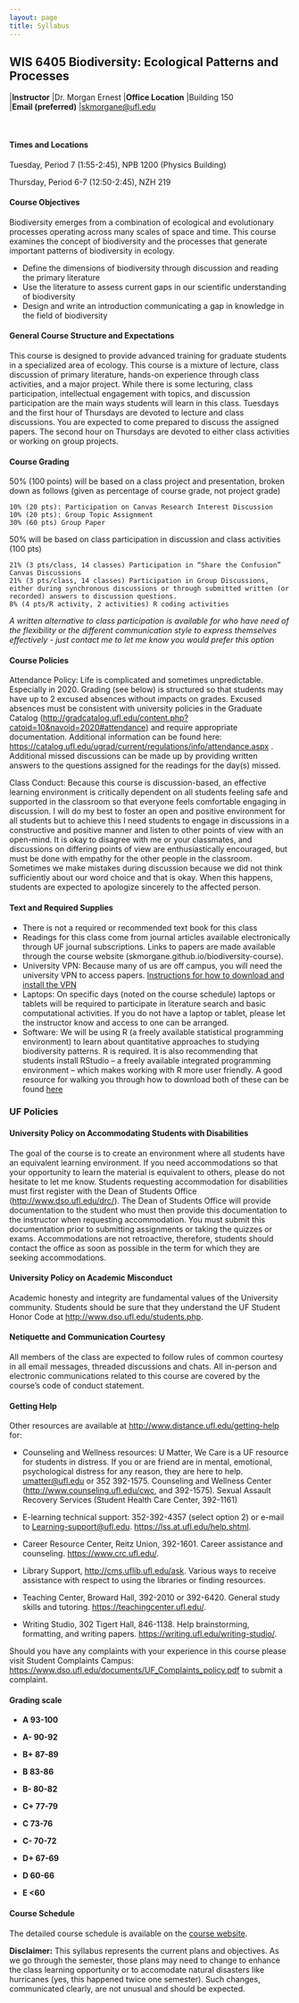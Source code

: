 ```yaml
---
layout: page
title: Syllabus
---
```


## WIS 6405 Biodiversity: Ecological Patterns and Processes

  |**Instructor**         |Dr. Morgan Ernest
  |**Office Location**    |Building 150          
  |**Email (preferred)**  |<skmorgane@ufl.edu>  
                                               
<br>
												 
#### **Times and Locations**

Tuesday, Period 7 (1:55-2:45), NPB 1200 (Physics Building)

Thursday, Period 6-7 (12:50-2:45), NZH 219

#### **Course Objectives**

Biodiversity emerges from a combination of ecological and evolutionary processes operating across many scales of space and time. This course examines the concept of biodiversity and the processes that generate important patterns of biodiversity in ecology.
*	Define the dimensions of biodiversity through discussion and reading the primary literature
*	Use the literature to assess current gaps in our scientific understanding of biodiversity
*	Design and write an introduction communicating a gap in knowledge in the field of biodiversity

#### **General Course Structure and Expectations**

This course is designed to provide advanced training for graduate students in a specialized area of ecology. This course is a mixture of lecture, class discussion of primary literature, hands-on experience through class activities, and a major project. While there is some lecturing, class participation, intellectual engagement with topics, and discussion participation are the main ways students will learn in this class. Tuesdays and the first hour of Thursdays are devoted to lecture and class discussions. You are expected to come prepared to discuss the assigned papers. The second hour on Thursdays are devoted to either class activities or working on group projects. 

#### **Course Grading**

50% (100 points) will be based on a class project and presentation, broken down as follows (given as percentage of course grade, not project grade)

    10% (20 pts): Participation on Canvas Research Interest Discussion
    10% (20 pts): Group Topic Assignment
    30% (60 pts) Group Paper

 50% will be based on class participation in discussion and class activities (100 pts)

    21% (3 pts/class, 14 classes) Participation in “Share the Confusion” Canvas Discussions
    21% (3 pts/class, 14 classes) Participation in Group Discussions, either during synchronous discussions or through submitted written (or recorded) answers to discussion questions.
    8% (4 pts/R activity, 2 activities) R coding activities

*A written alternative to class participation is available for who have need of the flexibility or the different communication style to express themselves effectively - just contact me to let me know you would prefer this option*

#### **Course Policies**

Attendance Policy: Life is complicated and sometimes unpredictable. Especially in 2020. Grading (see below) is structured so that students may have up to 2 excused absences without impacts on grades. Excused absences must be consistent with university policies in the Graduate Catalog (http://gradcatalog.ufl.edu/content.php?catoid=10&navoid=2020#attendance) and require appropriate documentation.  Additional information can be found here: https://catalog.ufl.edu/ugrad/current/regulations/info/attendance.aspx . 
Additional missed discussions can be made up by providing written answers to the questions assigned for the readings for the day(s) missed. 

Class Conduct: Because this course is discussion-based, an effective learning environment is critically dependent on all students feeling safe and supported in the classroom so that everyone feels comfortable engaging in discussion. I will do my best to foster an open and positive environment for all students but to achieve this I need students to engage in discussions in a constructive and positive manner and listen to other points of view with an open-mind. It is okay to disagree with me or your classmates, and discussions on differing points of view are enthusiastically encouraged, but must be done with empathy for the other people in the classroom.  Sometimes we make mistakes during discussion because we did not think sufficiently about our word choice and that is okay. When this happens, students are expected to apologize sincerely to the affected person.

#### **Text and Required Supplies**
* There is not a required or recommended text book for this class
* Readings for this class come from journal articles available electronically through UF journal subscriptions. Links to papers are made available through the course website (skmorgane.github.io/biodiversity-course). 
* University VPN: Because many of us are off campus, you will need the university VPN to access papers. [Instructions for how to download and install the VPN](https://it.ufl.edu/ict/documentation/network-infrastructure/vpn/anyconnect-installation--configuration-guide/)
* Laptops: On specific days (noted on the course schedule) laptops or tablets will be required to participate in literature search and basic computational activities. If you do not have a laptop or tablet, please let the instructor know and access to one can be arranged.
* Software: We will be using R (a freely available statistical programming environment) to learn about quantitative approaches to studying biodiversity patterns. R is required. It is also recommending that students install RStudio – a freely available integrated programming environment – which makes working with R more user friendly. A good resource for walking you through how to download both of these can be found [here](http://datacarpentry.org/R-ecology-lesson/)

### **UF Policies**

#### **University Policy on Accommodating Students with Disabilities**

The goal of the course is to create an environment where all students have an equivalent learning environment. If you need accommodations so that your opportunity to learn the material is equivalent to others, please do not hesitate to let me know. Students requesting accommodation for disabilities must first register with the Dean of Students Office (http://www.dso.ufl.edu/drc/). The Dean of Students Office will provide documentation to the student who must then provide this documentation to the instructor when requesting accommodation. You must submit this documentation prior to submitting assignments or taking the quizzes or exams. Accommodations are not retroactive, therefore, students should contact the office as soon as possible in the term for which they are seeking accommodations.

#### **University Policy on Academic Misconduct**

Academic honesty and integrity are fundamental values of the University community. Students should be sure that they understand the UF Student Honor Code at http://www.dso.ufl.edu/students.php.

#### **Netiquette and Communication Courtesy**

All members of the class are expected to follow rules of common courtesy in all email messages, threaded discussions and chats. All in-person and electronic communications related to this course are covered by the course’s code of conduct statement.

#### **Getting Help**

Other resources are available at
http://www.distance.ufl.edu/getting-help for:

-   Counseling and Wellness resources: U Matter, We Care is a UF resource for students in distress. If you or are friend are in mental, emotional, psychological distress for any reason, they are here to help. umatter@ufl.edu or 352 392-1575. Counseling and Wellness Center (http://www.counseling.ufl.edu/cwc, and  392-1575). Sexual Assault Recovery Services (Student Health Care Center, 392-1161)

-   E-learning technical support: 352-392-4357 (select option 2) or e-mail to Learning-support@ufl.edu. https://lss.at.ufl.edu/help.shtml.
-   Career Resource Center, Reitz Union, 392-1601.  Career assistance and counseling. https://www.crc.ufl.edu/.
-   Library Support, http://cms.uflib.ufl.edu/ask. Various ways to receive assistance with respect to using the libraries or finding resources.
- Teaching Center, Broward Hall, 392-2010 or 392-6420. General study skills and tutoring. https://teachingcenter.ufl.edu/.
- Writing Studio, 302 Tigert Hall, 846-1138. Help brainstorming, formatting, and writing papers. https://writing.ufl.edu/writing-studio/.


Should you have any complaints with your experience in this course
please visit Student Complaints Campus: https://www.dso.ufl.edu/documents/UF_Complaints_policy.pdf to submit a
complaint.

#### **Grading scale**

-   **A 93-100**

-   **A- 90-92**

-   **B+ 87-89**

-   **B 83-86**

-   **B- 80-82**

-   **C+ 77-79**

-   **C 73-76**

-   **C- 70-72**

-   **D+ 67-69**

-   **D 60-66**

-   **E <60**


#### **Course Schedule**

The detailed course schedule is available on the [course website](https://skmorgane.github.io/biodiversity-course).

**Disclaimer:** This syllabus represents the current plans and
objectives. As we go through the semester, those plans may need to
change to enhance the class learning opportunity or to accomodate natural disasters like hurricanes 
(yes, this happened twice one semester). Such changes, communicated clearly, are not unusual and should be expected.
